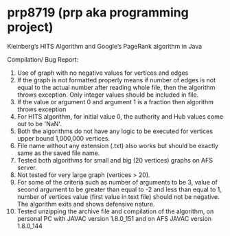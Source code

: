 # prp8719 (prp aka programming project)
Kleinberg’s HITS Algorithm and Google’s PageRank algorithm in Java


Compilation/ Bug Report:
1. Use of graph with no negative values for vertices and edges
2. If the graph is not formatted properly means if number of edges is not equal to the actual number after reading whole file, then the algorithm throws exception. Only integer values should be included in file.
3. If the value or argument 0 and argument 1 is a fraction then algorithm throws exception
4. For HITS algorithm, for initial value 0, the authority and Hub values come out to be 'NaN'.
5. Both the algorithms do not have any logic to be executed for vertices upper bound 1,000,000 vertices.
6. File name without any extension (.txt) also works but should be exactly same as the saved file name.
7. Tested both algorithms for small and big (20 vertices) graphs on AFS server.
8. Not tested for very large graph (vertices > 20).
9. For some of the criteria such as number of arguments to be 3, value of second argument to be greater than equal to -2 and less than equal to 1, number of vertices value (first value in text file) should not be negative. The algorithm exits and shows defensive nature.
10. Tested unzipping the archive file and compilation of the algorithm, on personal PC with JAVAC version 1.8.0_151 and on AFS JAVAC version 1.8.0_144
